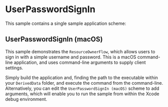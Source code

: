 # UserPasswordSignIn

This sample contains a single sample application scheme:

## UserPasswordSignIn (macOS)

This sample demonstrates the `ResourceOwnerFlow`, which allows users to sign in with a simple username and password. This is a macOS command-line application, and uses command-line arguments to supply client settings.

Simply build the application and, finding the path to the executable within your `DerivedData` folder, and execute the command from the command-line.  Alternatively, you can edit the `UserPasswordSignIn (macOS)` scheme to add arguments, which will enable you to run the sample from within the Xcode debug environment.

